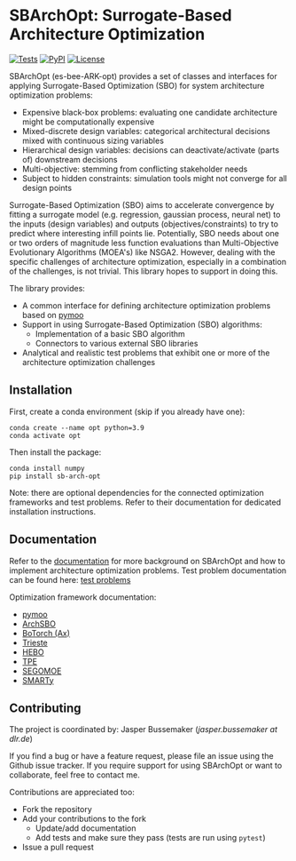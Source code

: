 # SBArchOpt: Surrogate-Based Architecture Optimization

[![Tests](https://github.com/jbussemaker/SBArchOpt/workflows/Tests/badge.svg)](https://github.com/jbussemaker/SBArchOpt/actions/workflows/tests.yml?query=workflow%3ATests)
[![PyPI](https://img.shields.io/pypi/v/sb-arch-opt.svg)](https://pypi.org/project/sb-arch-opt)
[![License](https://img.shields.io/badge/license-MIT-green.svg)](LICENSE)

SBArchOpt (es-bee-ARK-opt) provides a set of classes and interfaces for applying Surrogate-Based Optimization (SBO)
for system architecture optimization problems:
- Expensive black-box problems: evaluating one candidate architecture might be computationally expensive
- Mixed-discrete design variables: categorical architectural decisions mixed with continuous sizing variables
- Hierarchical design variables: decisions can deactivate/activate (parts of) downstream decisions
- Multi-objective: stemming from conflicting stakeholder needs
- Subject to hidden constraints: simulation tools might not converge for all design points

Surrogate-Based Optimization (SBO) aims to accelerate convergence by fitting a surrogate model
(e.g. regression, gaussian process, neural net) to the inputs (design variables) and outputs (objectives/constraints)
to try to predict where interesting infill points lie. Potentially, SBO needs about one or two orders of magnitude less
function evaluations than Multi-Objective Evolutionary Algorithms (MOEA's) like NSGA2. However, dealing with the
specific challenges of architecture optimization, especially in a combination of the challenges, is not trivial.
This library hopes to support in doing this.

The library provides:
- A common interface for defining architecture optimization problems based on [pymoo](https://pymoo.org/)
- Support in using Surrogate-Based Optimization (SBO) algorithms:
  - Implementation of a basic SBO algorithm
  - Connectors to various external SBO libraries
- Analytical and realistic test problems that exhibit one or more of the architecture optimization challenges

## Installation

First, create a conda environment (skip if you already have one):
```
conda create --name opt python=3.9
conda activate opt
```

Then install the package:
```
conda install numpy
pip install sb-arch-opt
```

Note: there are optional dependencies for the connected optimization frameworks and test problems.
Refer to their documentation for dedicated installation instructions.

## Documentation

Refer to the [documentation](docs/readme.md) for more background on SBArchOpt
and how to implement architecture optimization problems.
Test problem documentation can be found here: [test problems](docs/test_problems.md)

Optimization framework documentation:
- [pymoo](docs/algo_pymoo.md)
- [ArchSBO](docs/algo_arch_sbo.md)
- [BoTorch (Ax)](docs/algo_botorch.md)
- [Trieste](docs/algo_trieste.md)
- [HEBO](docs/algo_hebo.md)
- [TPE](docs/algo_tpe.md)
- [SEGOMOE](docs/algo_segomoe.md)
- [SMARTy](docs/algo_smarty.md)

## Contributing

The project is coordinated by: Jasper Bussemaker (*jasper.bussemaker at dlr.de*)

If you find a bug or have a feature request, please file an issue using the Github issue tracker.
If you require support for using SBArchOpt or want to collaborate, feel free to contact me.

Contributions are appreciated too:
- Fork the repository
- Add your contributions to the fork
  - Update/add documentation
  - Add tests and make sure they pass (tests are run using `pytest`)
- Issue a pull request
